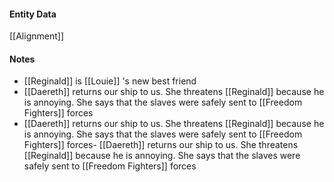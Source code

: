 #### Entity Data

[[Alignment]]

#### Notes

- [[Reginald]]  is [[Louie]] 's new best friend
- [[Daereth]]  returns our ship to us. She threatens [[Reginald]]  because he is annoying. She says that the slaves were safely sent to [[Freedom Fighters]]  forces
- [[Daereth]]  returns our ship to us. She threatens [[Reginald]]  because he is annoying. She says that the slaves were safely sent to [[Freedom Fighters]]  forces- [[Daereth]]  returns our ship to us. She threatens [[Reginald]]  because he is annoying. She says that the slaves were safely sent to [[Freedom Fighters]]  forces